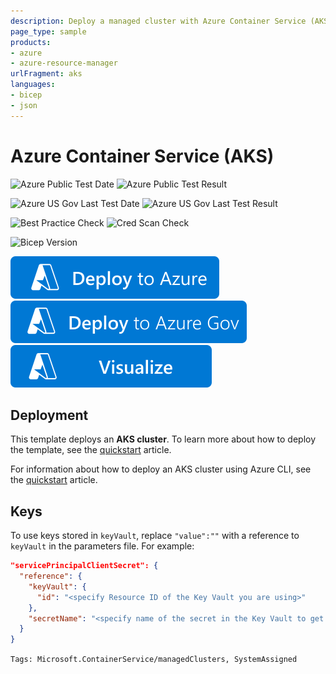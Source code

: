 ```yaml
---
description: Deploy a managed cluster with Azure Container Service (AKS)
page_type: sample
products:
- azure
- azure-resource-manager
urlFragment: aks
languages:
- bicep
- json
---
```

# Azure Container Service (AKS)

![Azure Public Test Date](https://azurequickstartsservice.blob.core.windows.net/badges/quickstarts/microsoft.kubernetes/aks/PublicLastTestDate.svg)
![Azure Public Test Result](https://azurequickstartsservice.blob.core.windows.net/badges/quickstarts/microsoft.kubernetes/aks/PublicDeployment.svg)

![Azure US Gov Last Test Date](https://azurequickstartsservice.blob.core.windows.net/badges/quickstarts/microsoft.kubernetes/aks/FairfaxLastTestDate.svg)
![Azure US Gov Last Test Result](https://azurequickstartsservice.blob.core.windows.net/badges/quickstarts/microsoft.kubernetes/aks/FairfaxDeployment.svg)

![Best Practice Check](https://azurequickstartsservice.blob.core.windows.net/badges/quickstarts/microsoft.kubernetes/aks/BestPracticeResult.svg)
![Cred Scan Check](https://azurequickstartsservice.blob.core.windows.net/badges/quickstarts/microsoft.kubernetes/aks/CredScanResult.svg)

![Bicep Version](https://azurequickstartsservice.blob.core.windows.net/badges/quickstarts/microsoft.kubernetes/aks/BicepVersion.svg)

[![Deploy To Azure](https://raw.githubusercontent.com/Azure/azure-quickstart-templates/master/1-CONTRIBUTION-GUIDE/images/deploytoazure.svg?sanitize=true)](https://portal.azure.com/#create/Microsoft.Template/uri/https%3A%2F%2Fraw.githubusercontent.com%2FAzure%2Fazure-quickstart-templates%2Fmaster%2Fquickstarts%2Fmicrosoft.kubernetes%2Faks%2Fazuredeploy.json)
[![Deploy To Azure US Gov](https://raw.githubusercontent.com/Azure/azure-quickstart-templates/master/1-CONTRIBUTION-GUIDE/images/deploytoazuregov.svg?sanitize=true)](https://portal.azure.us/#create/Microsoft.Template/uri/https%3A%2F%2Fraw.githubusercontent.com%2FAzure%2Fazure-quickstart-templates%2Fmaster%2Fquickstarts%2Fmicrosoft.kubernetes%2Faks%2Fazuredeploy.json)
[![Visualize](https://raw.githubusercontent.com/Azure/azure-quickstart-templates/master/1-CONTRIBUTION-GUIDE/images/visualizebutton.svg?sanitize=true)](http://armviz.io/#/?load=https%3A%2F%2Fraw.githubusercontent.com%2FAzure%2Fazure-quickstart-templates%2Fmaster%2Fquickstarts%2Fmicrosoft.kubernetes%2Faks%2Fazuredeploy.json)

## Deployment

This template deploys an **AKS cluster**. To learn more about how to deploy the template, see the [quickstart](https://learn.microsoft.com/azure/aks/kubernetes-walkthrough-rm-template) article.

For information about how to deploy an AKS cluster using Azure CLI, see the [quickstart](https://learn.microsoft.com/azure/aks/kubernetes-walkthrough) article.

## Keys

To use keys stored in `keyVault`, replace `"value":""` with a reference to `keyVault` in the parameters file. For example:

```json
"servicePrincipalClientSecret": {
  "reference": {
    "keyVault": {
      "id": "<specify Resource ID of the Key Vault you are using>"
    },
    "secretName": "<specify name of the secret in the Key Vault to get the service principal password from>"
  }
}
```

`Tags: Microsoft.ContainerService/managedClusters, SystemAssigned`
